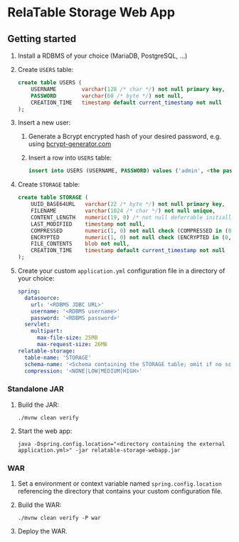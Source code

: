 RelaTable Storage Web App
=========================

## Getting started

1. Install a RDBMS of your choice (MariaDB, PostgreSQL, ...)
2. Create `USERS` table:

   ```sql
   create table USERS (
       USERNAME        varchar(128 /* char */) not null primary key,
       PASSWORD        varchar(60 /* byte */) not null,
       CREATION_TIME   timestamp default current_timestamp not null
   );
   ```

3. Insert a new user:
   1. Generate a Bcrypt encrypted hash of your desired password, e.g. using [bcrypt-generator.com](https://bcrypt-generator.com)
   2. Insert a row into `USERS` table:

      ```sql
      insert into USERS (USERNAME, PASSWORD) values ('admin', <the password hash>);
      ```

4. Create `STORAGE` table:

   ```sql
   create table STORAGE (
       UUID_BASE64URL   varchar(22 /* byte */) not null primary key,
       FILENAME         varchar(1024 /* char */) not null unique,
       CONTENT_LENGTH   numeric(19, 0) /* not null deferrable initially deferred */ check (CONTENT_LENGTH >= 0),
       LAST_MODIFIED    timestamp not null,
       COMPRESSED       numeric(1, 0) not null check (COMPRESSED in (0, 1)),
       ENCRYPTED        numeric(1, 0) not null check (ENCRYPTED in (0, 1)),
       FILE_CONTENTS    blob not null,
       CREATION_TIME    timestamp default current_timestamp not null
   );
   ```

5. Create your custom `application.yml` configuration file in a directory of your choice:

   ```yml
   spring:
     datasource:
       url: '<RDBMS JDBC URL>'
       username: '<RDBMS username>'
       password: '<RDBMS password>'
     servlet:
       multipart:
         max-file-size: 25MB
         max-request-size: 26MB
   relatable-storage:
     table-name: 'STORAGE'
     schema-name: '<Schema containing the STORAGE table; omit if no schema prefix is needed>'
     compression: '<NONE|LOW|MEDIUM|HIGH>'
   ```

### Standalone JAR

1. Build the JAR:

   ```console
   ./mvnw clean verify
   ```

2. Start the web app:
   
   ```console
   java -Dspring.config.location="<directory containing the external application.yml>" -jar relatable-storage-webapp.jar
   ```

### WAR

1. Set a environment or context variable named `spring.config.location` referencing the directory that contains your custom configuration file.
2. Build the WAR:

   ```console
   ./mvnw clean verify -P war
   ```

3. Deploy the WAR.
